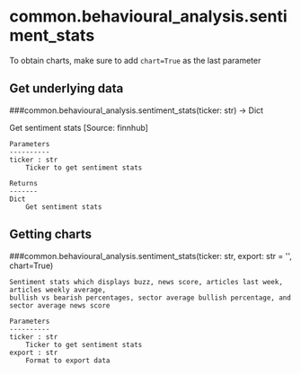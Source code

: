 # common.behavioural_analysis.sentiment_stats

To obtain charts, make sure to add `chart=True` as the last parameter

## Get underlying data 
###common.behavioural_analysis.sentiment_stats(ticker: str) -> Dict

Get sentiment stats [Source: finnhub]

    Parameters
    ----------
    ticker : str
        Ticker to get sentiment stats

    Returns
    -------
    Dict
        Get sentiment stats

## Getting charts 
###common.behavioural_analysis.sentiment_stats(ticker: str, export: str = '', chart=True)


    Sentiment stats which displays buzz, news score, articles last week, articles weekly average,
    bullish vs bearish percentages, sector average bullish percentage, and sector average news score

    Parameters
    ----------
    ticker : str
        Ticker to get sentiment stats
    export : str
        Format to export data
